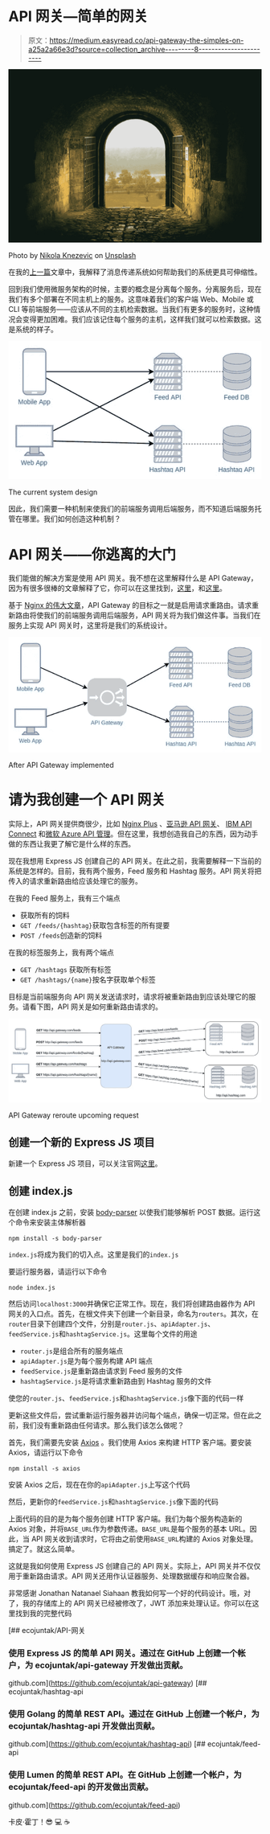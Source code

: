 # API 网关—简单的网关

> 原文：<https://medium.easyread.co/api-gateway-the-simples-on-a25a2a66e3d?source=collection_archive---------8----------------------->

![](img/8f3e0b3eb7981e645ea906f28c34992f.png)

Photo by [Nikola Knezevic](https://unsplash.com/@nknezevic?utm_source=medium&utm_medium=referral) on [Unsplash](https://unsplash.com?utm_source=medium&utm_medium=referral)

在我的[上一篇](https://medium.com/easyread/messaging-system-hands-on-35fd853a89a0)文章中，我解释了消息传递系统如何帮助我们的系统更具可伸缩性。

回到我们使用微服务架构的时候，主要的概念是分离每个服务。分离服务后，现在我们有多个部署在不同主机上的服务。这意味着我们的客户端 Web、Mobile 或 CLI 等前端服务——应该从不同的主机检索数据。当我们有更多的服务时，这种情况会变得更加困难。我们应该记住每个服务的主机，这样我们就可以检索数据。这是系统的样子。

![](img/540869e625f8ff630c2d03acc0a97eae.png)

The current system design

因此，我们需要一种机制来使我们的前端服务调用后端服务，而不知道后端服务托管在哪里。我们如何创造这种机制？

# API 网关——你逃离的大门

我们能做的解决方案是使用 API 网关。我不想在这里解释什么是 API Gateway，因为有很多很棒的文章解释了它，你可以在这里找到，[这里](https://docs.microsoft.com/en-us/azure/architecture/microservices/gateway)，和[这里](https://smartbear.com/learn/api-design/api-gateways-in-microservices/)。

基于 [Nginx 的伟大文章](https://www.nginx.com/blog/building-microservices-using-an-api-gateway/)，API Gateway 的目标之一就是启用请求重路由。请求重新路由将使我们的前端服务调用后端服务，API 网关将为我们做这件事。当我们在服务上实现 API 网关时，这里将是我们的系统设计。

![](img/6cbe84d595df6c3ed1ed27ecf1ab4e28.png)

After API Gateway implemented

# 请为我创建一个 API 网关

实际上，API 网关提供商很少，比如 [Nginx Plus](https://www.nginx.com/solutions/api-gateway/) 、[亚马逊 API 网关](https://aws.amazon.com/api-gateway/)、 [IBM API Connect](https://developer.ibm.com/apiconnect/) 和[微软 Azure API 管理](https://azure.microsoft.com/en-us/services/api-management/)。但在这里，我想创造我自己的东西，因为动手做的东西让我更了解它是什么样的东西。

现在我想用 Express JS 创建自己的 API 网关。在此之前，我需要解释一下当前的系统是怎样的。目前，我有两个服务，Feed 服务和 Hashtag 服务。API 网关将把传入的请求重新路由给应该处理它的服务。

在我的 Feed 服务上，我有三个端点

*   获取所有的饲料
*   `GET /feeds/{hashtag}`获取包含标签的所有提要
*   `POST /feeds`创造新的饲料

在我的标签服务上，我有两个端点

*   `GET /hashtags` 获取所有标签
*   `GET /hashtags/{name}`按名字获取单个标签

目标是当前端服务向 API 网关发送请求时，请求将被重新路由到应该处理它的服务。请看下图，API 网关是如何重新路由请求的。

![](img/3157489fecbea49b882838f80c3f8354.png)

API Gateway reroute upcoming request

## **创建一个新的 Express JS 项目**

新建一个 Express JS 项目，可以关注官网[这里](https://expressjs.com/en/starter/installing.html)。

## 创建 index.js

在创建 index.js 之前，安装 [body-parser](https://www.npmjs.com/package/body-parser) 以使我们能够解析 POST 数据。运行这个命令来安装主体解析器

```
npm install -s body-parser
```

`index.js`将成为我们的切入点。这里是我们的`index.js`

要运行服务器，请运行以下命令

```
node index.js
```

然后访问`localhost:3000`并确保它正常工作。现在，我们将创建路由器作为 API 网关的入口点。首先，在根文件夹下创建一个新目录，命名为`routers`。其次，在`router`目录下创建四个文件，分别是`router.js`、`apiAdapter.js`、`feedService.js`和`hashtagService.js`。这里每个文件的用途

*   `router.js`是组合所有的服务端点
*   `apiAdapter.js`是为每个服务构建 API 端点
*   `feedService.js`是重新路由请求到 Feed 服务的文件
*   `hashtagService.js`是将请求重新路由到 Hashtag 服务的文件

使您的`router.js`、`feedService.js`和`hashtagService.js`像下面的代码一样

更新这些文件后，尝试重新运行服务器并访问每个端点，确保一切正常。但在此之前，我们没有重新路由任何请求。那么我们该怎么做呢？

首先，我们需要先安装 [Axios](https://github.com/axios/axios) 。我们使用 Axios 来构建 HTTP 客户端。要安装 Axios，请运行以下命令

```
npm install -s axios
```

安装 Axios 之后，现在在你的`apiAdapter.js`上写这个代码

然后，更新你的`feedService.js`和`hashtagService.js`像下面的代码

上面代码的目的是为每个服务创建 HTTP 客户端。我们为每个服务构造新的 Axios 对象，并将`BASE_URL`作为参数传递。`BASE_URL`是每个服务的基本 URL。因此，当 API 网关收到请求时，它将由之前使用`BASE_URL`构建的 Axios 对象处理。搞定了。就这么简单。

这就是我如何使用 Express JS 创建自己的 API 网关。实际上，API 网关并不仅仅用于重新路由请求。API 网关还用作认证器服务、处理数据缓存和响应聚合器。

非常感谢 Jonathan Natanael Siahaan 教我如何写一个好的代码设计。哦，对了，我的存储库上的 API 网关已经被修改了，JWT 添加来处理认证。你可以在这里找到我的完整代码

[](https://github.com/ecojuntak/api-gateway) [## ecojuntak/API-网关

### 使用 Express JS 的简单 API 网关。通过在 GitHub 上创建一个帐户，为 ecojuntak/api-gateway 开发做出贡献。

github.com](https://github.com/ecojuntak/api-gateway) [](https://github.com/ecojuntak/hashtag-api) [## ecojuntak/hashtag-api

### 使用 Golang 的简单 REST API。通过在 GitHub 上创建一个帐户，为 ecojuntak/hashtag-api 开发做出贡献。

github.com](https://github.com/ecojuntak/hashtag-api) [](https://github.com/ecojuntak/feed-api) [## ecojuntak/feed-api

### 使用 Lumen 的简单 REST API。在 GitHub 上创建一个帐户，为 ecojuntak/feed-api 的开发做出贡献。

github.com](https://github.com/ecojuntak/feed-api) 

卡皮·霍丁！😎 💻 ☕️